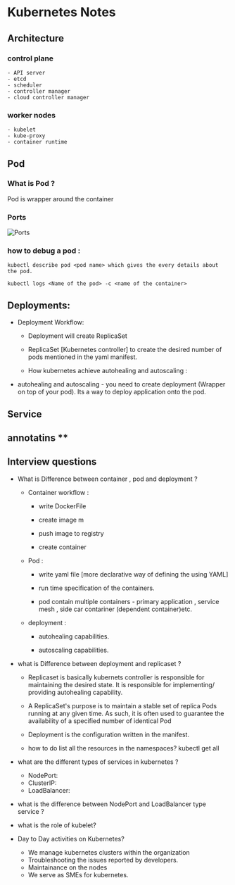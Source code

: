 
# Kubernetes Notes

## Architecture

### control plane
	- API server
	- etcd
	- scheduler
	- controller manager
	- cloud controller manager
### worker nodes 
	- kubelet
	- kube-proxy
	- container runtime

## Pod

  

### What is Pod ? 
Pod is wrapper around the container

### Ports

![Ports](image.png)

### how to debug a pod :

	kubectl describe pod <pod name> which gives the every details about the pod.
	
	kubectl logs <Name of the pod> -c <name of the container>

  
  

## Deployments:

- Deployment Workflow:

	- Deployment will create ReplicaSet

	- ReplicaSet [Kubernetes controller] to create the desired number of pods mentioned in the yaml manifest.

	- How kubernetes achieve autohealing and autoscaling :

- autohealing and autoscaling - you need to create deployment (Wrapper on top of your pod). Its a way to deploy application onto the pod.

  
 ## Service


 ## annotatins ** 
  

## Interview questions

- What is Difference between container , pod and deployment ?

	- Container workflow :

		- write DockerFile

		- create image m

		- push image to registry

		- create container

	- Pod :

		- write yaml file [more declarative way of defining the using YAML]

		- run time specification of the containers.

		- pod contain multiple containers - primary application , service mesh , side car contariner (dependent container)etc.

	- deployment :

		- autohealing capabilities.

		- autoscaling capabilities.

- what is Difference between deployment and replicaset ?

	- Replicaset is basically kubernets controller is responsible for maintaining the desired state. It is responsible for implementing/ providing autohealing capability.
    - A ReplicaSet's purpose is to maintain a stable set of replica Pods running at any given time. As such, it is often used to guarantee the availability of a specified number of identical Pod

	- Deployment is the configuration written in the manifest.

	- how to do list all the resources in the namespaces?
		kubectl get all
	
- what are the different types of services in kubernetes ?
	- NodePort:
	- ClusterIP:
	- LoadBalancer:
- what is the difference between NodePort and LoadBalancer type service ?
- what is the role of kubelet?
- Day to Day activities on Kubernetes?
	- We manage kubernetes clusters within the organization
	- Troubleshooting the issues reported by developers.
	- Maintainance on the nodes
	- We serve as SMEs for kubernetes.